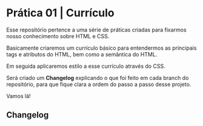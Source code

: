 # Prática 01 | Currículo

Esse repositório pertence a uma série de práticas criadas para fixarmos nosso conhecimento sobre HTML e CSS.

Basicamente criaremos um currículo básico para entendermos as principais tags e atributos do HTML, bem como a semântica do HTML.

Em seguida aplicaremos estilo a esse currículo através do CSS.

Será criado um **Changelog** explicando o que foi feito em cada branch do repositório, para que fique clara a ordem do passo a passo desse projeto.

Vamos lá!

## Changelog



